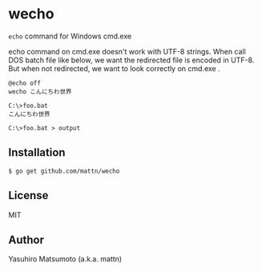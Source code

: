 # wecho

`echo` command for Windows cmd.exe

echo command on cmd.exe doesn't work with UTF-8 strings. When call DOS batch file like below, we want the redirected file is encoded in UTF-8. But when not redirected, we want to look correctly on cmd.exe .

```dosbatch
@echo off
wecho こんにちわ世界
```

```
C:\>foo.bat
こんにちわ世界

C:\>foo.bat > output
```

## Installation

```
$ go get github.com/mattn/wecho
```

## License

MIT

## Author

Yasuhiro Matsumoto (a.k.a. mattn)
